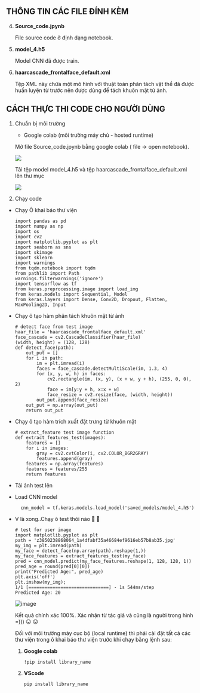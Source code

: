 ## THÔNG TIN CÁC FILE ĐÍNH KÈM
4. **Source_code.jpynb**

   File source code ở định dạng notebook.

5. **model_4.h5**

   Model CNN đã được train.
 
6. **haarcascade_frontalface_default.xml**

    Tệp XML này chứa một mô hình với thuật toán phân tách vật thể đã được huấn luyện từ trước nên được dùng để tách khuôn mặt từ ảnh.
    

## CÁCH THỰC THI CODE CHO NGƯỜI DÙNG
1. Chuẩn bị môi trường
    
    * Google colab (môi trường máy chủ - hosted runtime)
    
    Mở file Source_code.jpynb bằng google colab ( file -> open notebook).
    
      ![](file:///C:/Users/Admin/Pictures/Screenshot%202022-11-29%20204700.jpg)
    
   
   Tải tệp model model_4.h5 và tệp haarcascade_frontalface_default.xml lên thư mục
   
      ![](file:///C:/Users/Admin/Pictures/Screenshot%202022-11-29%20211322.jpg)
     
2. Chạy code
* Chạy Ô khai báo thư viện

      import pandas as pd
      import numpy as np
      import os
      import cv2
      import matplotlib.pyplot as plt
      import seaborn as sns
      import skimage
      import sklearn
      import warnings
      from tqdm.notebook import tqdm
      from pathlib import Path
      warnings.filterwarnings('ignore')
      import tensorflow as tf
      from keras.preprocessing.image import load_img
      from keras.models import Sequential, Model
      from keras.layers import Dense, Conv2D, Dropout, Flatten, MaxPooling2D, Input

* Chạy ô tạo hàm phân tách khuôn mặt từ ảnh

      # detect face from test image
      haar_file = 'haarcascade_frontalface_default.xml'
      face_cascade = cv2.CascadeClassifier(haar_file)
      (width, height) = (128, 128)
      def detect_face(path):
          out_put = []
          for i in path:
              im = plt.imread(i)
              faces = face_cascade.detectMultiScale(im, 1.3, 4)
              for (x, y, w, h) in faces:
                  cv2.rectangle(im, (x, y), (x + w, y + h), (255, 0, 0), 2)
                  face = im[y:y + h, x:x + w]
                  face_resize = cv2.resize(face, (width, height))
              out_put.append(face_resize)
          out_put = np.array(out_put)
          return out_put
          
* Chạy ô tạo hàm trích xuất đặt trưng từ khuôn mặt

      # extract_feature test image function
      def extract_features_test(images):
          features = []
          for i in images:
              gray = cv2.cvtColor(i, cv2.COLOR_BGR2GRAY)
              features.append(gray)
          features = np.array(features)
          features = features/255
          return features
    
* Tải ảnh test lên

* Load CNN model

        cnn_model = tf.keras.models.load_model('saved_models/model_4.h5')

* V là xong..Chạy ô test thôi nào :muscle:  :muscle:

      # test for user image
      import matplotlib.pyplot as plt
      path = 'z3850238868064_1a4dfabf35a46684ef9616eb57b8ab35.jpg'
      my_img = plt.imread(path)
      my_face = detect_face(np.array(path).reshape(1,))
      my_face_features = extract_features_test(my_face)
      pred = cnn_model.predict(my_face_features.reshape(1, 128, 128, 1))
      pred_age = round(pred[0][0])
      print("Predicted Age:", pred_age)
      plt.axis('off')
      plt.imshow(my_img);
      1/1 [==============================] - 1s 544ms/step
      Predicted Age: 20
      
     ![image](https://user-images.githubusercontent.com/116325378/216722914-91eda91d-1d54-4c0e-951c-1e1f98db6233.png)

   Kết quả chính xác 100%. Xác nhận từ tác giả và cũng là người trong hình =))) :stuck_out_tongue:  :stuck_out_tongue_closed_eyes:

  Đối với môi trường máy cục bộ (local runtime) thì phải cài đặt tất cả các thư viện trong ô khai báo thư viện trước khi chạy bằng lệnh sau:
  
  1. **Google colab**
  
         !pip install library_name
  2. **VScode**
         
         pip install library_name
     
     
     
